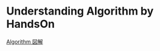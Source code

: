 # Understanding Algorithm by HandsOn

[Algorithm 図解](https://docs.google.com/presentation/d/1l5KgvETEO28_o2ujzzYDQZRCando8K83A9tq38tdH3Q)
